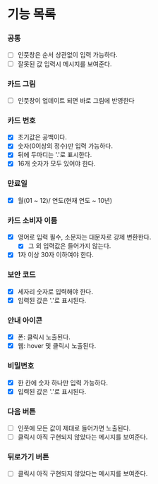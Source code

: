 # 기능 목록

### 공통

- [ ] 인풋창은 순서 상관없이 입력 가능하다.
- [ ] 잘못된 값 입력시 메시지를 보여준다.

### 카드 그림

- [ ] 인풋창이 업데이트 되면 바로 그림에 반영한다

### 카드 번호

- [x] 초기값은 공백이다.
- [x] 숫자(0이상의 정수)만 입력 가능하다.
- [x] 뒤에 두마디는 '.'로 표시한다.
- [x] 16개 숫자가 모두 있어야 한다.

### 만료일

- [x] 월(01 ~ 12)/ 연도(현재 연도 ~ 10년)

### 카드 소비자 이름

- [x] 영어로 입력 필수, 소문자는 대문자로 강제 변환한다.
  - [x] 그 외 입력값은 들어가지 않는다.
- [x] 1자 이상 30자 이하여야 한다.

### 보안 코드

- [x] 세자리 숫자로 입력해야 한다.
- [x] 입력된 값은 '.'로 표시된다.

### 안내 아이콘

- [x] 폰: 클릭시 노출된다.
- [x] 웹: hover 및 클릭시 노출된다.

### 비밀번호

- [x] 한 칸에 숫자 하나만 입력 가능하다.
- [x] 입력된 값은 '.'로 표시된다.

### 다음 버튼

- [ ] 인풋에 모든 값이 제대로 들어가면 노출된다.
- [ ] 클릭시 아직 구현되지 않았다는 메시지를 보여준다.

### 뒤로가기 버튼

- [ ] 클릭시 아직 구현되지 않았다는 메시지를 보여준다.
